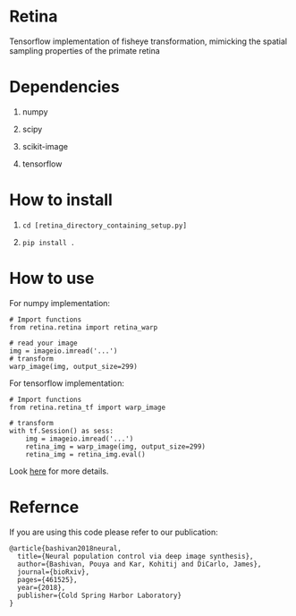 # Retina
Tensorflow implementation of fisheye transformation, mimicking the spatial sampling properties of the primate retina

# Dependencies
1. numpy

2. scipy

3. scikit-image

4. tensorflow

# How to install 
1. `cd [retina_directory_containing_setup.py]`
   
2. `pip install .` 

# How to use
For numpy implementation: 
    
    # Import functions
    from retina.retina import retina_warp
    
    # read your image
    img = imageio.imread('...')
    # transform
    warp_image(img, output_size=299)
    
For tensorflow implementation: 
    
    # Import functions
    from retina.retina_tf import warp_image
    
    # transform
    with tf.Session() as sess:
        img = imageio.imread('...')
        retina_img = warp_image(img, output_size=299)
        retina_img = retina_img.eval()

Look [here](notebooks/RetinaWarp.ipynb) for more details.

# Refernce
If you are using this code please refer to our publication: 

    @article{bashivan2018neural,
      title={Neural population control via deep image synthesis},
      author={Bashivan, Pouya and Kar, Kohitij and DiCarlo, James},
      journal={bioRxiv},
      pages={461525},
      year={2018},
      publisher={Cold Spring Harbor Laboratory}
    }